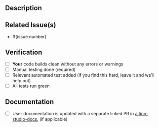 <!--- Provide a general summary of your changes in the Title above -->

## Description
<!--- Describe your changes in detail -->

## Related Issue(s)
- #{issue number}

## Verification
- [ ] **Your** code builds clean without any errors or warnings
- [ ] Manual testing done (required)
- [ ] Relevant automated test added (if you find this hard, leave it and we'll help out)
- [ ] All tests run green

## Documentation
- [ ] User documentation is updated with a separate linked PR in [altinn-studio-docs.](https://github.com/Altinn/altinn-studio-docs) (if applicable)
